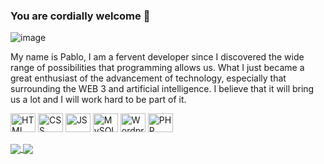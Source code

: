 ### You are cordially welcome 👋

![image](https://github.com/MuloInmolado/MuloInmolado/assets/49321962/e4cc2d9f-3b9e-4622-88d4-4bbc31360d1f)

My name is Pablo, I am a fervent developer since I discovered the wide range of possibilities that programming allows us. What I just became a great enthusiast of the advancement of technology, especially that surrounding the WEB 3 and artificial intelligence. I believe that it will bring us a lot and I will work hard to be part of it.
<div style="display: inline_block">
 <img align="center" alt="HTML" height="30" width="40" src="https://cdn.jsdelivr.net/gh/devicons/devicon/icons/html5/html5-original.svg" />         
 <img align="center" alt="CSS" height="30" width="40" src="https://cdn.jsdelivr.net/gh/devicons/devicon/icons/css3/css3-original.svg" />
 <img align="center" alt="JS" height="30" width="40" src="https://cdn.jsdelivr.net/gh/devicons/devicon/icons/javascript/javascript-original.svg" />
 <img align="center" alt="MySQL" height="30" width="40" src="https://cdn.jsdelivr.net/gh/devicons/devicon/icons/mysql/mysql-original-wordmark.svg" />
 <img align="center" alt="Wordpress" height="30" width="40" src="https://cdn.jsdelivr.net/gh/devicons/devicon/icons/wordpress/wordpress-plain.svg" />
 <img align="center" alt="PHP" height="30" width="40" src="https://cdn.jsdelivr.net/gh/devicons/devicon/icons/php/php-original.svg" />                
</div><br>

<div>
 <a href="https://github.com/MuloInmolado/github-readme-stats">
  <img align="center" src="https://github-readme-stats.vercel.app/api/top-langs/?username=MuloInmolado&layout=donut&theme=tokyonight">
 </a>
 <a href="https://github.com/MuloInmolado/github-readme-stats">
  <img align="center" src="https://github-readme-stats.vercel.app/api?username=MuloInmolado&show_icons=true&theme=tokyonight">
 </a>
</div>

